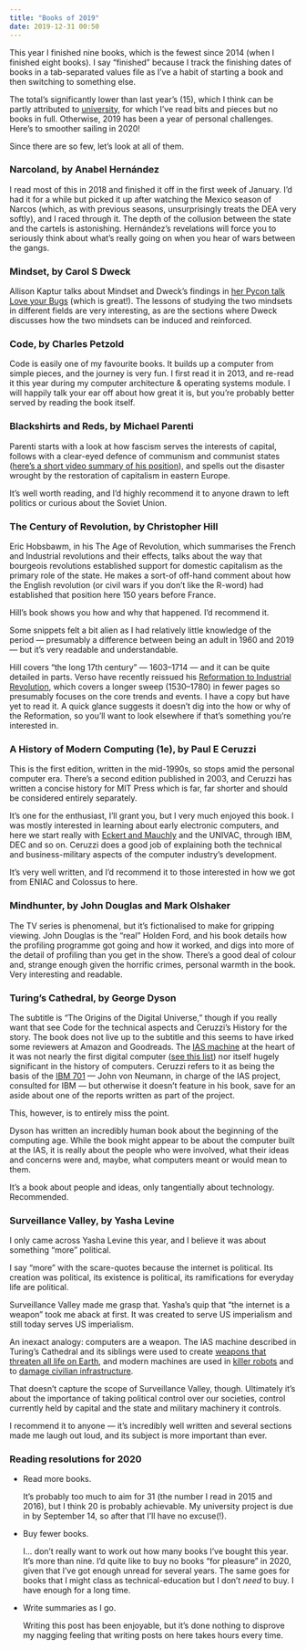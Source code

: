 ```yaml
---
title: "Books of 2019"
date: 2019-12-31 00:50
---
```


This year I finished nine books, which is the fewest since 2014 (when I finished eight books).
I say “finished” because I track the finishing dates of books in a tab-separated values file as I’ve a habit of starting a book and then switching to something else.

The total’s significantly lower than last year’s (15), which I think can be partly attributed to [university][dcs], for which I’ve read bits and pieces but no books in full.
Otherwise, 2019 has been a year of personal challenges.
Here’s to smoother sailing in 2020!

[dcs]: https://www.dcs.bbk.ac.uk/study/postgraduate/msc-computer-science/

Since there are so few, let’s look at all of them.

### Narcoland, by Anabel Hernández

I read most of this in 2018 and finished it off in the first week of January.
I’d had it for a while but picked it up after watching the Mexico season of Narcos (which, as with previous seasons, unsurprisingly treats the DEA very softly), and I raced through it.
The depth of the collusion between the state and the cartels is astonishing.
Hernández’s revelations will force you to seriously think about what’s really going on when you hear of wars between the gangs.

### Mindset, by Carol S Dweck

Allison Kaptur talks about Mindset and Dweck’s findings in [her Pycon talk Love your Bugs][kaptur] (which is great!).
The lessons of studying the two mindsets in different fields are very interesting, as are the sections where Dweck discusses how the two mindsets can be induced and reinforced.

[kaptur]: https://pyvideo.org/pycon-us-2018/love-your-bugs.html

### Code, by Charles Petzold

Code is easily one of my favourite books.
It builds up a computer from simple pieces, and the journey is very fun.
I first read it in 2013, and re-read it this year during my computer architecture & operating systems module.
I will happily talk your ear off about how great it is, but you’re probably better served by reading the book itself.

### Blackshirts and Reds, by Michael Parenti

Parenti starts with a look at how fascism serves the interests of capital, follows with a clear-eyed defence of communism and communist states ([here’s a short video summary of his position][parenti-communism-works]), and spells out the disaster wrought by the restoration of capitalism in eastern Europe.

[parenti-communism-works]: https://www.youtube.com/watch?v=6Tmi7JN3LkA

It’s well worth reading, and I’d highly recommend it to anyone drawn to left politics or curious about the Soviet Union.

### The Century of Revolution, by Christopher Hill

Eric Hobsbawm, in his The Age of Revolution, which summarises the French and Industrial revolutions and their effects, talks about the way that bourgeois revolutions established support for domestic capitalism as the primary role of the state.
He makes a sort-of off-hand comment about how the English revolution (or civil wars if you don’t like the R-word) had established that position here 150 years before France.

Hill’s book shows you how and why that happened. I’d recommend it.

Some snippets felt a bit alien as I had relatively little knowledge of the period — presumably a difference between being an adult in 1960 and 2019 — but it’s very readable and understandable.

Hill covers “the long 17th century” — 1603–1714 — and it can be quite detailed in parts.
Verso have recently reissued his [Reformation to Industrial Revolution][hill-reformation], which covers a longer sweep (1530–1780) in fewer pages so presumably focuses on the core trends and events.
I have a copy but have yet to read it.
A quick glance suggests it doesn’t dig into the how or why of the Reformation, so you’ll want to look elsewhere if that’s something you’re interested in.

[hill-reformation]: https://www.versobooks.com/books/2683-reformation-to-industrial-revolution

### A History of Modern Computing (1e), by Paul E Ceruzzi

This is the first edition, written in the mid-1990s, so stops amid the personal computer era. There’s a second edition published in 2003, and Ceruzzi has written a concise history for MIT Press which is far, far shorter and should be considered entirely separately.

It’s one for the enthusiast, I’ll grant you, but I very much enjoyed this book.
I was mostly interested in learning about early electronic computers, and here we start really with [Eckert and Mauchly][eckert-mauchly] and the UNIVAC, through IBM, DEC and so on.
Ceruzzi does a good job of explaining both the technical and business-military aspects of the computer industry’s development.

[eckert-mauchly]: https://en.wikipedia.org/wiki/Eckert%E2%80%93Mauchly_Computer_Corporation

It’s very well written, and I’d recommend it to those interested in how we got from ENIAC and Colossus to here.

### Mindhunter, by John Douglas and Mark Olshaker

The TV series is phenomenal, but it’s fictionalised to make for gripping viewing.
John Douglas is the “real” Holden Ford, and his book details how the profiling programme got going and how it worked, and digs into more of the detail of profiling than you get in the show.
There’s a good deal of colour and, strange enough given the horrific crimes, personal warmth in the book.
Very interesting and readable.

### Turing’s Cathedral, by George Dyson

The subtitle is “The Origins of the Digital Universe,” though if you really want that see Code for the technical aspects and Ceruzzi’s History for the story.
The book does not live up to the subtitle and this seems to have irked some reviewers at Amazon and Goodreads.
The [IAS machine][] at the heart of it was not nearly the first digital computer ([see this list][vacuum-computers]) nor itself hugely significant in the history of computers.
Ceruzzi refers to it as being the basis of the [IBM 701][] — John von Neumann, in charge of the IAS project, consulted for IBM — but otherwise it doesn’t feature in his book, save for an aside about one of the reports written as part of the project.

[IAS machine]: https://en.wikipedia.org/wiki/IAS_machine
[vacuum-computers]: https://en.wikipedia.org/wiki/List_of_vacuum_tube_computers
[IBM 701]: https://en.wikipedia.org/wiki/IBM_701

This, however, is to entirely miss the point.

Dyson has written an incredibly human book about the beginning of the computing age.
While the book might appear to be about the computer built at the IAS, it is really about the people who were involved, what their ideas and concerns were and, maybe, what computers meant or would mean to them.

It’s a book about people and ideas, only tangentially about technology.
Recommended.

### Surveillance Valley, by Yasha Levine

I only came across Yasha Levine this year, and I believe it was about something “more” political.

I say “more” with the scare-quotes because the internet is political.
Its creation was political, its existence is political, its ramifications for everyday life are political.

Surveillance Valley made me grasp that.
Yasha’s quip that “the internet is a weapon” took me aback at first.
It was created to serve US imperialism and still today serves US imperialism.

An inexact analogy: computers are a weapon. The IAS machine described in Turing’s Cathedral and its siblings were used to create [weapons that threaten all life on Earth][hbomb], and modern machines are used in [killer robots][obama-drones] and to [damage civilian infrastructure][venezuela-cyberattacks].

[hbomb]: https://en.wikipedia.org/wiki/Thermonuclear_weapon
[obama-drones]: https://www.thebureauinvestigates.com/stories/2017-01-17/obamas-covert-drone-war-in-numbers-ten-times-more-strikes-than-bush
[venezuela-cyberattacks]: https://morningstaronline.co.uk/article/w/cuba-brands-cyber-attack-on-venezuelas-electricity-system-an-act-of-terror

That doesn’t capture the scope of Surveillance Valley, though.
Ultimately it’s about the importance of taking political control over our societies, control currently held by capital and the state and military machinery it controls.

I recommend it to anyone — it’s incredibly well written and several sections made me laugh out loud, and its subject is more important than ever.

### Reading resolutions for 2020

*   Read more books.

    It’s probably too much to aim for 31 (the number I read in 2015 and 2016), but I think 20 is probably achievable.
    My university project is due in by September 14, so after that I’ll have no excuse(!).

*   Buy fewer books.

    I… don’t really want to work out how many books I’ve bought this year. It’s more than nine.
    I’d quite like to buy no books “for pleasure” in 2020, given that I’ve got enough unread for several years.
    The same goes for books that I might class as technical-education but I don’t *need* to buy. I have enough for a long time.

*   Write summaries as I go.

    Writing this post has been enjoyable, but it’s done nothing to disprove my nagging feeling that writing posts on here takes hours every time.
